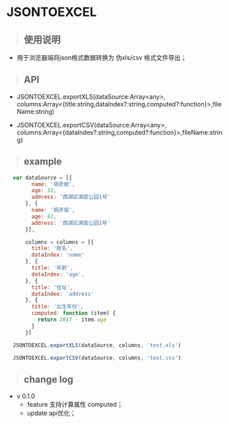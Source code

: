# JSONTOEXCEL
> ## 使用说明
+ 用于浏览器端将json格式数据转换为 伪xls/csv 格式文件导出；

> ## API

+ JSONTOEXCEL.exportXLS(dataSource:Array\<any\>, columns:Array<{title:string,dataIndex?:string,computed?:function}>,fileName:string)

+ JSONTOEXCEL.exportCSV(dataSource:Array\<any\>, columns:Array<{dataIndex?:string,computed?:function}>,fileName:string)


> ## example
```javascript
  var dataSource = [{
        name: '胡彦斌',
        age: 32,
        address: '西湖区湖底公园1号'
      }, {
        name: '胡彦祖',
        age: 42,
        address: '西湖区湖底公园1号'
      }],

      columns = columns = [{
        title: '姓名',
        dataIndex: 'name'
      }, {
        title: '年龄',
        dataIndex: 'age',
      }, {
        title: '住址',
        dataIndex: 'address'
      }, {
        title: '出生年份',
        computed: function (item) {
          return 2017 - item.age
        }
      }]

  JSONTOEXCEL.exportXLS(dataSource, columns, 'test.xls')

  JSONTOEXCEL.exportCSV(dataSource, columns, 'test.csv')
```

> ## change log

+ v 0.1.0
  + feature 支持计算属性 computed；
  + update api优化；